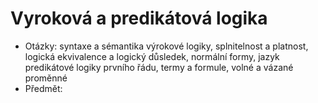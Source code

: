 # Vyroková a predikátová logika
- Otázky: syntaxe a sémantika výrokové logiky, splnitelnost a platnost, logická ekvivalence a logický důsledek, normální formy, jazyk predikátové logiky prvního řádu, termy a formule, volné a vázané proměnné
- Předmět:
